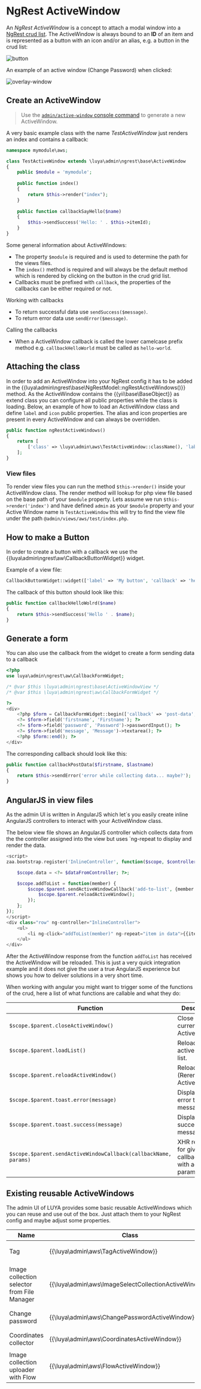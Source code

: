 # NgRest ActiveWindow

An *NgRest ActiveWindow* is a concept to attach a modal window into a [NgRest crud list](ngrest-concept.md). The ActiveWindow is always bound to an **ID** of an item and is represented as a button with an icon and/or an alias, e.g. a button in the crud list:

![button](https://raw.githubusercontent.com/luyadev/luya/master/docs/guide/img/aw_button.png "ActiveWindow button")

An example of an active window (Change Password) when clicked:

![overlay-window](https://raw.githubusercontent.com/luyadev/luya/master/docs/guide/img/aw_window.png "ActiveWindow overlay")

## Create an ActiveWindow

> Use the [`admin/active-window` console command](luya-console.md) to generate a new ActiveWindow.

A very basic example class with the name *TestActiveWindow* just renders an index and contains a callback:

```php
namespace mymodule\aws;

class TestActiveWindow extends \luya\admin\ngrest\base\ActiveWindow
{
    public $module = 'mymodule';
    
    public function index()
    {
        return $this->render("index");
    }
    
    public function callbackSayHello($name)
    {
        $this->sendSuccess('Hello: ' . $this->itemId);
    }
}
```

Some general information about ActiveWindows:

+ The property `$module` is required and is used to determine the path for the views files.
+ The `index()` method is required and will always be the default method which is rendered by clicking on the button in the crud grid list.
+ Callbacks must be prefixed with `callback`, the properties of the callbacks can be either required or not.

Working with callbacks

+ To return successful data use `sendSuccess($message)`.
+ To return error data use `sendError($message)`.

Calling the callbacks

+ When a ActiveWindow callback is called the lower camelcase prefix method e.g. `callbackHelloWorld` must be called as `hello-world`.

## Attaching the class

In order to add an ActiveWindow into your NgRest config it has to be added in the {{luya\admin\ngrest\base\NgRestModel::ngRestActiveWindows()}} method. As the ActiveWindow contains the {{yii\base\BaseObject}} as extend class you can configure all public properties while the class is loading. Below, an example of how to load an ActiveWindow class and define `label` and `icon` public properties. The alias and icon properties are present in every ActiveWindow and can always be overridden.

```php
public function ngRestActiveWindows()
{
    return [
        ['class' => \luya\admin\aws\TestActiveWindow::className(), 'label' => 'My Window Alias', 'icon' => 'extension'],
    ];
}
```

### View files

To render view files you can run the method `$this->render()` inside your ActiveWindow class. The render method will lookup for php view file based on the base path of your `$module` property. Lets assume we run `$this->render('index')` and have defined `admin` as your `$module` property and your Active Window name is `TestActiveWindow` this will try to find the view file under the path `@admin/views/aws/test/index.php`. 

## How to make a Button

In order to create a button with a callback we use the {{luya\admin\ngrest\aw\CallbackButtonWidget}} widget. 

Example of a view file:

```php
CallbackButtonWidget::widget(['label' => 'My button', 'callback' => 'hello-world', 'params' => ['name' => 'John Doe']]);
```

The callback of this button should look like this:

```php
public function callbackHelloWolrd($name)
{
    return $this->sendSuccess('Hello ' . $name);
}
```

## Generate a form

You can also use the callback from the widget to create a form sending data to a callback

```php
<?php
use luya\admin\ngrest\aw\CallbackFormWidget;

/* @var $this \luya\admin\ngrest\base\ActiveWindowView */
/* @var $this \luya\admin\ngrest\aw\CallbackFormWidget */ 

?>
<div>
    <?php $form = CallbackFormWidget::begin(['callback' => 'post-data', 'buttonValue' => 'Submit']); ?>
    <?= $form->field('firstname', 'Firstname'); ?>
    <?= $form->field('password', 'Password')->passwordInput(); ?>
    <?= $form->field('message', 'Message')->textarea(); ?>
    <?php $form::end(); ?>
</div>
```

The corresponding callback should look like this:

```php
public function callbackPostData($firstname, $lastname)
{
    return $this->sendError('error while collecting data... maybe?');
}
```

## AngularJS in view files

As the admin UI is written in AngularJS which let´s you easily create inline AngularJS controllers to interact with your ActiveWindow class.

The below view file shows an AngularJS controller which collects data from the the controller assigned into the view but uses `ng-repeat to display and render the data.

```php
<script>
zaa.bootstrap.register('InlineController', function($scope, $controller) {

    $scope.data = <?= $dataFromController; ?>;

    $scope.addToList = function(member) {
        $scope.$parent.sendActiveWindowCallback('add-to-list', {member:member}).then(function(response) {
            $scope.$parent.reloadActiveWindow();
        });
    };
});
</script>
<div class="row" ng-controller="InlineController">
    <ul>
        <li ng-click="addToList(member)" ng-repeat="item in data">{{item.name}}</li>
    </ul>
</div>
```

After the ActiveWindow response from the function `addToList` has received the ActiveWindow will be reloaded. This is just a very quick integration example and it does not give the user a true AngularJS experience but shows you how to deliver solutions in a very short time.

When working with angular you might want to trigger some of the functions of the crud, here a list of what functions are callable and what they do:

|Function|Description
|--------|-----------
|`$scope.$parent.closeActiveWindow()`|Close the current ActiveWindow
|`$scope.$parent.loadList()`|Reload the active window list.
|`$scope.$parent.reloadActiveWindow()`|Reload (Rerender) the ActiveWindow.
|`$scope.$parent.toast.error(message)`|Display an error toast message.
|`$scope.$parent.toast.success(message)`|Display a success toast message.
|`$scope.$parent.sendActiveWindowCallback(callbackName, params)`|XHR request for given callbackName with additional params.


## Existing reusable ActiveWindows

The admin UI of LUYA provides some basic reusable ActiveWindows which you can reuse and use out of the box. Just attach them to your NgRest config and maybe adjust some properties.

|Name   |Class |Public Properties
|--     |--     |--
|Tag    |{{\luya\admin\aws\TagActiveWindow}}|<ul><li>$tableName</li></ul>
|Image collection selector from File Manager|{{\luya\admin\aws\ImageSelectCollectionActiveWindow}}|<ul><li>$refTableName</li><li>$imageIdFieldName</li><li>$refFieldName</li></ul>
|Change password|{{\luya\admin\aws\ChangePasswordActiveWindow}}|<ul><li>$className</li></ul>
|Coordinates collector|{{\luya\admin\aws\CoordinatesActiveWindow}}|<ul><li>$ampsApikey</li></ul>
|Image collection uploader with Flow|{{\luya\admin\aws\FlowActiveWindow}}|<ul><li>$modelClass</li></ul>
